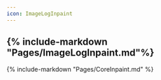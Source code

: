```yaml
---
icon: ImageLogInpaint
---
```

{% include-markdown "Pages/ImageLogInpaint.md"%}
---
{% include-markdown "Pages/CoreInpaint.md" %}